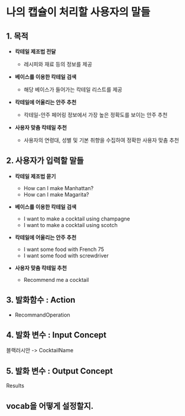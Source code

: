 # 나의 캡슐이 처리할 사용자의 말들

## 1. 목적
- **칵테일 제조법 전달**

  - 레시피와 재료 등의 정보를 제공

- **베이스를 이용한 칵테일 검색**

  - 해당 베이스가 들어가는 칵테일 리스트를 제공

- **칵테일에 어울리는 안주 추천**

  - 칵테일-안주 페어링 정보에서 가장 높은 정확도를 보이는 안주 추천

- **사용자 맞춤 칵테일 추천**

  - 사용자의 연령대, 성별 및 기본 취향을 수집하여 정확한 사용자 맞춤 추천

## 2. 사용자가 입력할 말들
- **칵테일 제조법 묻기**

  - How can I make Manhattan?
  - How can I make Magarita?

- **베이스를 이용한 칵테일 검색**

  - I want to make a cocktail using champagne
  - I want to make a cocktail using scotch

- **칵테일에 어울리는 안주 추천**

  - I want some food with French 75
  - I want some food with screwdriver

- **사용자 맞춤 칵테일 추천**

  - Recommend me a cocktail

## 3. 발화함수 : Action
- RecommandOperation

## 4. 발화 변수 : Input Concept
블랙러시안 -> CocktailName

## 5. 발화 변수 : Output Concept
Results

## vocab을 어떻게 설정할지.
